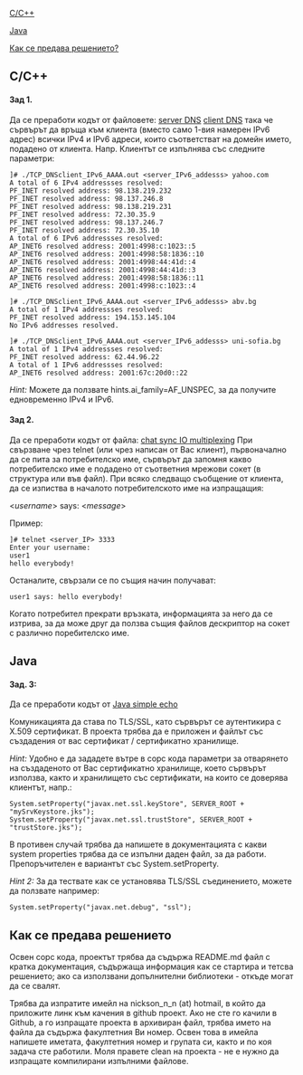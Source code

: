 [C/C++](#C/C++)

[Java](#Java)

[Как се предава решението?](#как-се-предава-решението)

## C/C++

#### Зад 1.
Да се преработи кодът от файловете:
[server DNS](https://github.com/nickson/network-programming/blob/master/TCP_sockets/TCP_DNSserver_IPv6_AAAA.c) 
[client DNS](https://github.com/nickson/network-programming/blob/master/TCP_sockets/TCP_DNSclient_IPv6.c)
така че сървърът да връща към клиента (вместо само 1-вия намерен IPv6 адрес) всички IPv4 и IPv6 адреси, които съответстват на домейн името, подадено от клиента.
Напр. Клиентът се изпълнява със следните параметри:
```
]# ./TCP_DNSclient_IPv6_AAAA.out <server_IPv6_addesss> yahoo.com
A total of 6 IPv4 addressses resolved:
PF_INET resolved address: 98.138.219.232
PF_INET resolved address: 98.137.246.8
PF_INET resolved address: 98.138.219.231
PF_INET resolved address: 72.30.35.9
PF_INET resolved address: 98.137.246.7
PF_INET resolved address: 72.30.35.10
A total of 6 IPv6 addressses resolved:
AP_INET6 resolved address: 2001:4998:c:1023::5
AP_INET6 resolved address: 2001:4998:58:1836::10
AP_INET6 resolved address: 2001:4998:44:41d::4
AP_INET6 resolved address: 2001:4998:44:41d::3
AP_INET6 resolved address: 2001:4998:58:1836::11
AP_INET6 resolved address: 2001:4998:c:1023::4

]# ./TCP_DNSclient_IPv6_AAAA.out <server_IPv6_addesss> abv.bg
A total of 1 IPv4 addressses resolved:
PF_INET resolved address: 194.153.145.104
No IPv6 addresses resolved.

]# ./TCP_DNSclient_IPv6_AAAA.out <server_IPv6_addesss> uni-sofia.bg
A total of 1 IPv4 addressses resolved:
PF_INET resolved address: 62.44.96.22
A total of 1 IPv6 addressses resolved:
AP_INET6 resolved address: 2001:67c:20d0::22
```
*Hint:*   Можете да ползвате hints.ai_family=AF_UNSPEC, за да получите едновременно IPv4 и IPv6.


#### Зад 2.
Да се преработи кодът от файлa:
[chat sync IO multiplexing](https://github.com/nickson/network-programming/blob/master/IO_Multiplexing-Synchromous/select_chatServer.c) 
При свързване чрез telnet (или чрез написан от Вас клиент), първоначално да се пита за потребителско име, сървърът да запомня какво потребителско име е подадено от съответния мрежови сокет (в структура или във файл). При всяко следващо съобщение от клиента, да се изпиства в началото потребителското име на изпращащия:

<*username*> says: <*message*>

Пример:
```
]# telnet <server_IP> 3333
Enter your username:
user1
hello everybody!
```
Останалите, свързали се  по същия начин получават:
```
user1 says: hello everybody!
```
Когато потребител прекрати връзката, информацията за него да се изтрива, за да може друг да ползва същия файлов дескриптор на сокет с различно поребителско име.



## Java


#### Зад. 3:
Да се преработи кодът от
[Java simple echo](https://github.com/nickson/network-programming/tree/master/Java-TCP)

Комуникацията да става по TLS/SSL, като сървърът се аутентикира с X.509 сертификат. В проекта трябва да е приложен и файлът със създадения от вас сертификат / сертификатно хранилище.

*Hint:* Удобно е да зададете вътре в сорс кода параметри за отварянето на създаденото от Вас сертификатно хранилище, което сървърът използва, както и хранилището със сертификати, на които се доверява клиентът, напр.:
```
System.setProperty("javax.net.ssl.keyStore", SERVER_ROOT + "mySrvKeystore.jks");
System.setProperty("javax.net.ssl.trustStore", SERVER_ROOT + "trustStore.jks");
```
В противен случай трябва да напишете в документацията с какви system properties трябва да се изпълни даден файл, за да работи. Препоръчителен е вариантът със System.setProperty.

*Hint 2:* За да тествате как се установява TLS/SSL съединението, можете да ползвате например:
```
System.setProperty("javax.net.debug", "ssl");
```


## Как се предава решението

Освен сорс кода, проектът трябва да съдържа README.md файл с кратка документация, съдържаща информация как се стартира и тетсва решението; ако са използвани допълнителни библиотеки - откъде могат да се свалят.

Трябва да изпратите имейл на nickson_n_n (at) hotmail, в който да приложите линк към качения в github проект. Ако не сте го качили в Github, а го изпращате проекта в архивиран файл, трябва името на файла да съдържа факултетния Ви номер. Освен това в имейла напишете иметата, факултетния номер и групата си, както и по коя задача сте работили. Моля правете clean на проекта - не е нужно да изпращате компилирани изпълними файлове.
